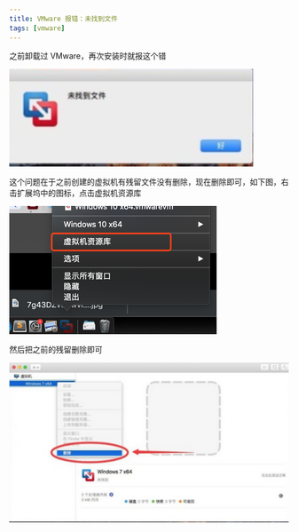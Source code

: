 ```yaml
---
title: VMware 报错：未找到文件
tags: [vmware]
---
```


之前卸载过 VMware，再次安装时就报这个错

<!-- more -->
<!-- toc -->

![2](https://raw.githubusercontent.com/wxnacy/image/master/blog/vm-error5.png)

这个问题在于之前创建的虚拟机有残留文件没有删除，现在删除即可，如下图，右击扩展坞中的图标，点击虚拟机资源库

![3](https://raw.githubusercontent.com/wxnacy/image/master/blog/vm-error6_374.png)

然后把之前的残留删除即可

![1](https://raw.githubusercontent.com/wxnacy/image/master/blog/vm-error4_518.png)
